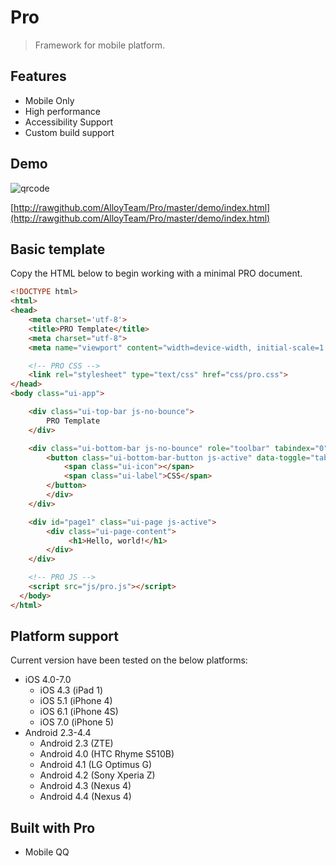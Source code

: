 Pro
===
> Framework for mobile platform.

## Features
* Mobile Only
* High performance
* Accessibility Support
* Custom build support

## Demo

![qrcode](https://f.cloud.github.com/assets/677114/2168855/86661b22-954c-11e3-951d-ffe40ad41d16.png)

[http://rawgithub.com/AlloyTeam/Pro/master/demo/index.html](http://rawgithub.com/AlloyTeam/Pro/master/demo/index.html)

## Basic template

Copy the HTML below to begin working with a minimal PRO document.

```html
<!DOCTYPE html>
<html>
<head>
    <meta charset='utf-8'>
    <title>PRO Template</title>
    <meta charset="utf-8">
    <meta name="viewport" content="width=device-width, initial-scale=1.0, user-scalable=no">

    <!-- PRO CSS -->
    <link rel="stylesheet" type="text/css" href="css/pro.css">
</head>
<body class="ui-app">

    <div class="ui-top-bar js-no-bounce">
        PRO Template
    </div>

    <div class="ui-bottom-bar js-no-bounce" role="toolbar" tabindex="0">
        <button class="ui-bottom-bar-button js-active" data-toggle="tab" data-target="#page1">
            <span class="ui-icon"></span>
            <span class="ui-label">CSS</span>
        </button>
        </div>
    </div>

    <div id="page1" class="ui-page js-active">
        <div class="ui-page-content">
             <h1>Hello, world!</h1>
        </div>
    </div>

    <!-- PRO JS -->
    <script src="js/pro.js"></script>
  </body>
</html>
```
## Platform support

Current version have been tested on the below platforms:

 * iOS 4.0-7.0
    * iOS 4.3 (iPad 1)
    * iOS 5.1 (iPhone 4)
    * iOS 6.1 (iPhone 4S)
    * iOS 7.0 (iPhone 5)
 * Android 2.3-4.4
    * Android 2.3 (ZTE)
    * Android 4.0 (HTC Rhyme S510B)
    * Android 4.1 (LG Optimus G)
    * Android 4.2 (Sony Xperia Z)
    * Android 4.3 (Nexus 4)
    * Android 4.4 (Nexus 4)


## Built with Pro

 * Mobile QQ